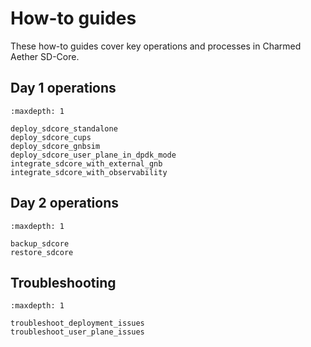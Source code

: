 # How-to guides

These how-to guides cover key operations and processes in Charmed Aether SD-Core.

## Day 1 operations

```{toctree}
:maxdepth: 1

deploy_sdcore_standalone
deploy_sdcore_cups
deploy_sdcore_gnbsim
deploy_sdcore_user_plane_in_dpdk_mode
integrate_sdcore_with_external_gnb
integrate_sdcore_with_observability
```

## Day 2 operations

```{toctree}
:maxdepth: 1

backup_sdcore
restore_sdcore
```


## Troubleshooting

```{toctree}
:maxdepth: 1

troubleshoot_deployment_issues
troubleshoot_user_plane_issues
```
